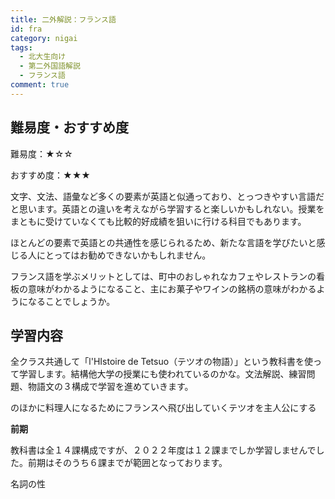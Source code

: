 ```yaml
---
title: 二外解説：フランス語
id: fra
category: nigai
tags:
  - 北大生向け
  - 第二外国語解説
  - フランス語
comment: true
---
```

## 難易度・おすすめ度

難易度：★☆☆

おすすめ度：★★★

文字、文法、語彙など多くの要素が英語と似通っており、とっつきやすい言語だと思います。英語との違いを考えながら学習すると楽しいかもしれない。授業をまともに受けていなくても比較的好成績を狙いに行ける科目でもあります。

ほとんどの要素で英語との共通性を感じられるため、新たな言語を学びたいと感じる人にとってはお勧めできないかもしれません。

フランス語を学ぶメリットとしては、町中のおしゃれなカフェやレストランの看板の意味がわかるようになること、主にお菓子やワインの銘柄の意味がわかるようになることでしょうか。

## 学習内容

全クラス共通して「l'HIstoire de Tetsuo（テツオの物語）」という教科書を使って学習します。結構他大学の授業にも使われているのかな。文法解説、練習問題、物語文の３構成で学習を進めていきます。

のほかに料理人になるためにフランスへ飛び出していくテツオを主人公にする



**前期**

教科書は全１４課構成ですが、２０２２年度は１２課までしか学習しませんでした。前期はそのうち６課までが範囲となっております。



名詞の性
